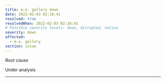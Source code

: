 ```yaml
---
title: m.e. gallery down
date: 2022-02-03 02:18:41
resolved: true
resolvedWhen: 2022-02-03 02:24:41
# Possible severity levels: down, disrupted, notice
severity: down
affected:
  - m.e. gallery
section: issue
---
```


*Root cause*

Under analysis

---


